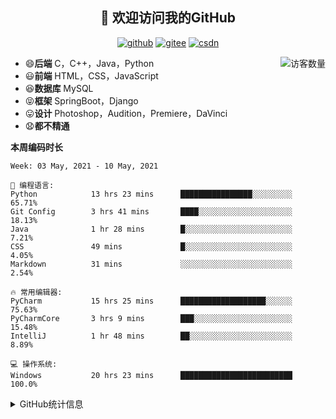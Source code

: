<h2 align="center">👋 欢迎访问我的GitHub</h2>
<p align="center">
  <a href="https://github.com/eternidad33"><img src="https://img.shields.io/badge/GitHub-ff79c6" alt="github"></a>
  <a href="https://gitee.com/eternidad33"><img src="https://img.shields.io/badge/Gitee-fe7300" alt="gitee"></a>
  <a href="https://blog.csdn.net/qq_42907802"><img src="https://img.shields.io/badge/CSDN-cf000e" alt="csdn"></a>
</p>

<img align='right' src="https://profile-counter.glitch.me/eternidad33/count.svg" alt="访客数量"/>

- 😄**后端** C，C++，Java，Python
- 😃**前端** HTML，CSS，JavaScript
- 😆**数据库** MySQL
- 😝**框架** SpringBoot，Django
- 😛**设计** Photoshop，Audition，Premiere，DaVinci
- 😧**都不精通**

**本周编码时长**

<!--START_SECTION:waka-->
```text
Week: 03 May, 2021 - 10 May, 2021

💬 编程语言: 
Python            13 hrs 23 mins      ████████████████░░░░░░░░░   65.71% 
Git Config        3 hrs 41 mins       ████░░░░░░░░░░░░░░░░░░░░░   18.13% 
Java              1 hr 28 mins        █░░░░░░░░░░░░░░░░░░░░░░░░   7.21% 
CSS               49 mins             █░░░░░░░░░░░░░░░░░░░░░░░░   4.05% 
Markdown          31 mins             ░░░░░░░░░░░░░░░░░░░░░░░░░   2.54%

🔥 常用编辑器: 
PyCharm           15 hrs 25 mins      ███████████████████░░░░░░   75.63% 
PyCharmCore       3 hrs 9 mins        ███░░░░░░░░░░░░░░░░░░░░░░   15.48% 
IntelliJ          1 hr 48 mins        ██░░░░░░░░░░░░░░░░░░░░░░░   8.89%

💻 操作系统: 
Windows           20 hrs 23 mins      █████████████████████████   100.0%

```


<!--END_SECTION:waka-->




<details>
<summary>GitHub统计信息</summary>

<br/>

> 动态太少，不好意思展示
> 
> 下面的GitHub统计信息是来自于[github-readme-stats](https://github.com/anuraghazra/github-readme-stats)项目，里边有[中文文档](https://github.com/anuraghazra/github-readme-stats/blob/master/readme_cn.md)

<a href="https://github.com/eternidad33/eternidad33">
  <img align="center" src="https://github-readme-stats.anuraghazra1.vercel.app/api?username=eternidad33&show_icons=true" />
</a>
<br/>

---

*近期更新的仓库*

<a href="https://github.com/eternidad33/eternidad33">
  <img align="center" src="https://github-readme-stats.anuraghazra1.vercel.app/api/pin/?username=eternidad33&repo=eternidad33" />
</a>    
<a href="https://gitee.com/eternidad33/leetcode">
  <img align="center" src="https://github-readme-stats.anuraghazra1.vercel.app/api/pin/?username=eternidad33&repo=leetcode" />
</a>

<br/>

<br/>

[![eternidad33's contribution graph as a Game of Life](https://github4life.herokuapp.com/eternidad33.gif)](https://github4life.herokuapp.com/eternidad33)

</details>


